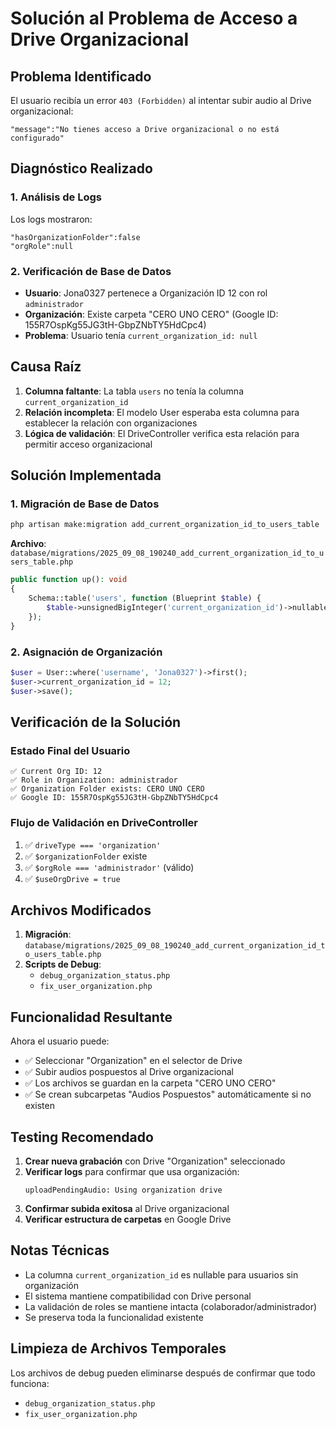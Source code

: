 # Solución al Problema de Acceso a Drive Organizacional

## Problema Identificado

El usuario recibía un error `403 (Forbidden)` al intentar subir audio al Drive organizacional:
```
"message":"No tienes acceso a Drive organizacional o no está configurado"
```

## Diagnóstico Realizado

### 1. Análisis de Logs
Los logs mostraron:
```
"hasOrganizationFolder":false
"orgRole":null
```

### 2. Verificación de Base de Datos
- **Usuario**: Jona0327 pertenece a Organización ID 12 con rol `administrador`
- **Organización**: Existe carpeta "CERO UNO CERO" (Google ID: 155R7OspKg55JG3tH-GbpZNbTY5HdCpc4)
- **Problema**: Usuario tenía `current_organization_id: null`

## Causa Raíz

1. **Columna faltante**: La tabla `users` no tenía la columna `current_organization_id`
2. **Relación incompleta**: El modelo User esperaba esta columna para establecer la relación con organizaciones
3. **Lógica de validación**: El DriveController verifica esta relación para permitir acceso organizacional

## Solución Implementada

### 1. Migración de Base de Datos
```bash
php artisan make:migration add_current_organization_id_to_users_table
```

**Archivo**: `database/migrations/2025_09_08_190240_add_current_organization_id_to_users_table.php`
```php
public function up(): void
{
    Schema::table('users', function (Blueprint $table) {
        $table->unsignedBigInteger('current_organization_id')->nullable()->after('id');
    });
}
```

### 2. Asignación de Organización
```php
$user = User::where('username', 'Jona0327')->first();
$user->current_organization_id = 12;
$user->save();
```

## Verificación de la Solución

### Estado Final del Usuario
```
✅ Current Org ID: 12
✅ Role in Organization: administrador  
✅ Organization Folder exists: CERO UNO CERO
✅ Google ID: 155R7OspKg55JG3tH-GbpZNbTY5HdCpc4
```

### Flujo de Validación en DriveController
1. ✅ `driveType === 'organization'`
2. ✅ `$organizationFolder` existe
3. ✅ `$orgRole === 'administrador'` (válido)
4. ✅ `$useOrgDrive = true`

## Archivos Modificados

1. **Migración**: `database/migrations/2025_09_08_190240_add_current_organization_id_to_users_table.php`
2. **Scripts de Debug**:
   - `debug_organization_status.php`
   - `fix_user_organization.php`

## Funcionalidad Resultante

Ahora el usuario puede:
- ✅ Seleccionar "Organization" en el selector de Drive
- ✅ Subir audios pospuestos al Drive organizacional
- ✅ Los archivos se guardan en la carpeta "CERO UNO CERO"
- ✅ Se crean subcarpetas "Audios Pospuestos" automáticamente si no existen

## Testing Recomendado

1. **Crear nueva grabación** con Drive "Organization" seleccionado
2. **Verificar logs** para confirmar que usa organización:
   ```
   uploadPendingAudio: Using organization drive
   ```
3. **Confirmar subida exitosa** al Drive organizacional
4. **Verificar estructura de carpetas** en Google Drive

## Notas Técnicas

- La columna `current_organization_id` es nullable para usuarios sin organización
- El sistema mantiene compatibilidad con Drive personal
- La validación de roles se mantiene intacta (colaborador/administrador)
- Se preserva toda la funcionalidad existente

## Limpieza de Archivos Temporales

Los archivos de debug pueden eliminarse después de confirmar que todo funciona:
- `debug_organization_status.php`
- `fix_user_organization.php`
